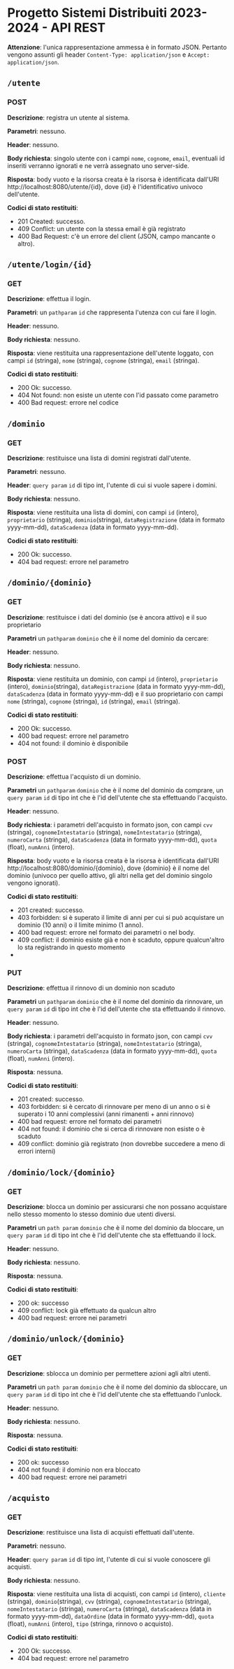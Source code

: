 # Progetto Sistemi Distribuiti 2023-2024 - API REST

**Attenzione**: l'unica rappresentazione ammessa è in formato JSON. Pertanto vengono assunti gli header `Content-Type: application/json` e `Accept: application/json`.

## `/utente`

### POST

**Descrizione**: registra un utente al sistema.

**Parametri**: nessuno.

**Header**: nessuno.

**Body richiesta**: singolo utente con i campi `nome`, `cognome`, `email`, eventuali id inseriti verranno ignorati e ne verrà assegnato uno server-side.

**Risposta**: body vuoto e la risorsa creata è la risorsa è identificata dall'URI http://localhost:8080/utente/{id}, dove {id} è l'identificativo univoco dell'utente.

**Codici di stato restituiti**:

- 201 Created: successo.
- 409 Conflict: un utente con la stessa email è già registrato
- 400 Bad Request: c'è un errore del client (JSON, campo mancante o altro).

## `/utente/login/{id}`

### GET

**Descrizione**: effettua il login.

**Parametri**: un `pathparam` `id` che rappresenta l'utenza con cui fare il login.

**Header**: nessuno.

**Body richiesta**: nessuno.

**Risposta**: viene restituita una rappresentazione dell'utente loggato, con campi `id` (stringa), `nome` (stringa), `cognome` (stringa), `email` (stringa).

**Codici di stato restituiti**:

- 200 Ok: successo.
- 404 Not found: non esiste un utente con l'id passato come parametro
- 400 Bad request: errore nel codice

## `/dominio`

### GET

**Descrizione**: restituisce una lista di domini registrati dall'utente.

**Parametri**: nessuno.

**Header**: `query param` `id` di tipo int, l'utente di cui si vuole sapere i domini.

**Body richiesta**: nessuno.

**Risposta**: viene restituita una lista di domini, con campi `id` (intero), `proprietario` (stringa), `dominio`(stringa), `dataRegistrazione` (data in formato yyyy-mm-dd), `dataScadenza` (data in formato yyyy-mm-dd).

**Codici di stato restituiti**:

- 200 Ok: successo.
- 404 bad request: errore nel parametro

## `/dominio/{dominio}`

### GET

**Descrizione**: restituisce i dati del dominio (se è ancora attivo) e il suo proprietario

**Parametri** un `pathparam` `dominio` che è il nome del dominio da cercare:

**Header**: nessuno.

**Body richiesta**: nessuno.

**Risposta**: viene restituita un dominio, con campi `id` (intero), `proprietario` (intero), `dominio`(stringa), `dataRegistrazione` (data in formato yyyy-mm-dd), `dataScadenza` (data in formato yyyy-mm-dd) e il suo proprietario con campi `nome` (stringa), `cognome` (stringa), `id` (stringa), `email` (stringa).

**Codici di stato restituiti**:

- 200 Ok: successo.
- 400 bad request: errore nel parametro
- 404 not found: il dominio è disponibile

### POST

**Descrizione**: effettua l'acquisto di un dominio.

**Parametri** un `pathparam` `dominio` che è il nome del dominio da comprare, un `query param` `id` di tipo int che è l'id dell'utente che sta effettuando l'acquisto.

**Header**: nessuno.

**Body richiesta**: i parametri dell'acquisto in formato json, con campi `cvv` (stringa), `cognomeIntestatario` (stringa), `nomeIntestatario` (stringa), `numeroCarta` (stringa), `dataScadenza` (data in formato yyyy-mm-dd), `quota` (float), `numAnni` (intero).

**Risposta**: body vuoto e la risorsa creata è la risorsa è identificata dall'URI http://localhost:8080/dominio/{dominio}, dove {dominio} è il nome del dominio (univoco per quello attivo, gli altri nella get del dominio singolo vengono ignorati).

**Codici di stato restituiti**:

- 201 created: successo.
- 403 forbidden: si è superato il limite di anni per cui si può acquistare un dominio (10 anni) o il limite minimo (1 anno).
- 400 bad request: errore nel formato dei parametri o nel body.
- 409 conflict: il dominio esiste già e non è scaduto, oppure qualcun'altro lo sta registrando in questo momento
-

### PUT

**Descrizione**: effettua il rinnovo di un dominio non scaduto

**Parametri** un `pathparam` `dominio` che è il nome del dominio da rinnovare, un `query param` `id` di tipo int che è l'id dell'utente che sta effettuando il rinnovo.

**Header**: nessuno.

**Body richiesta**: i parametri dell'acquisto in formato json, con campi `cvv` (stringa), `cognomeIntestatario` (stringa), `nomeIntestatario` (stringa), `numeroCarta` (stringa), `dataScadenza` (data in formato yyyy-mm-dd), `quota` (float), `numAnni` (intero).

**Risposta**: nessuna.

**Codici di stato restituiti**:

- 201 created: successo.
- 403 forbidden: si è cercato di rinnovare per meno di un anno o si è superato i 10 anni complessivi (anni rimanenti + anni rinnovo)
- 400 bad request: errore nel formato dei parametri
- 404 not found: il dominio che si cerca di rinnovare non esiste o è scaduto
- 409 conflict: dominio già registrato (non dovrebbe succedere a meno di errori interni)

## `/dominio/lock/{dominio}`

### GET

**Descrizione**: blocca un dominio per assicurarsi che non possano acquistare nello stesso momento lo stesso dominio due utenti diversi.

**Parametri** un `path param` `dominio` che è il nome del dominio da bloccare, un `query param` `id` di tipo int che è l'id dell'utente che sta effettuando il lock.

**Header**: nessuno.

**Body richiesta**: nessuno.

**Risposta**: nessuna.

**Codici di stato restituiti**:

- 200 ok: successo
- 409 conflict: lock già effettuato da qualcun altro
- 400 bad request: errore nei parametri

## `/dominio/unlock/{dominio}`
### GET

**Descrizione**: sblocca un dominio per permettere azioni agli altri utenti.

**Parametri** un `path param` `dominio` che è il nome del dominio da sbloccare, un `query param` `id` di tipo int che è l'id dell'utente che sta effettuando l'unlock.

**Header**: nessuno.

**Body richiesta**: nessuno.

**Risposta**: nessuna.

**Codici di stato restituiti**:

- 200 ok: successo
- 404 not found: il dominio non era bloccato
- 400 bad request: errore nei parametri

## `/acquisto`
### GET

**Descrizione**: restituisce una lista di acquisti effettuati dall'utente.

**Parametri**: nessuno.

**Header**: `query param` `id` di tipo int, l'utente di cui si vuole conoscere gli acquisti.

**Body richiesta**: nessuno.

**Risposta**: viene restituita una lista di acquisti, con campi `id` (intero), `cliente` (stringa), `dominio`(stringa), `cvv` (stringa), `cognomeIntestatario` (stringa), `nomeIntestatario` (stringa), `numeroCarta` (stringa), `dataScadenza` (data in formato yyyy-mm-dd), `dataOrdine` (data in formato yyyy-mm-dd), `quota` (float), `numAnni` (intero), `tipo` (stringa, rinnovo o acquisto).

**Codici di stato restituiti**:

- 200 Ok: successo.
- 404 bad request: errore nel parametro